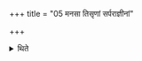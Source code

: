 +++
title = "05 मनसा तिसृणां सर्पराज्ञीनां"

+++

<details><summary>थिते</summary>

मनसा तिसृणां सर्पराज्ञीनां षट्कृत्वः प्रतिगृणाति यद्यर्धर्चशः शंसति । नवकृत्वो यदि पच्छः ५
</details>

